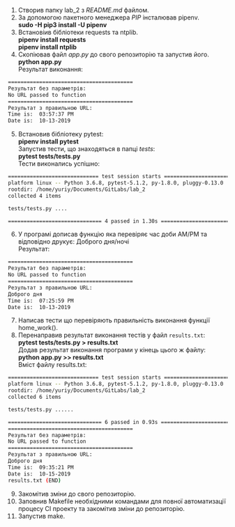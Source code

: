 ﻿1. Створив папку lab_2 з _README.md_ файлом.
2. За допомогою пакетного менеджера *PIP* інсталював pipenv.  
   __sudo -H pip3 install -U pipenv__  
3. Встановіив бібліотеки requests та ntplib.  
   __pipenv install requests__  
   __pipenv install ntplib__  
4. Скопіював файл *app.py* до свого репозиторію та запустив його.  
   __python app.py__  
   Результат виконання:
```bash
========================================
Результат без параметрів: 
No URL passed to function
========================================
Результат з правильною URL: 
Time is:  03:57:37 PM
Date is:  10-13-2019
```
5. Встановив бібліотеку pytest:   
   __pipenv install pytest__  
Запустив тести, що знаходяться в папці _tests_:  
   __pytest tests/tests.py__  
Тести виконались успішно:
```bash
============================= test session starts ==============================
platform linux -- Python 3.6.8, pytest-5.1.2, py-1.8.0, pluggy-0.13.0
rootdir: /home/yuriy/Documents/GitLabs/lab_2
collected 4 items                                                              

tests/tests.py ....                                                      [100%]

============================== 4 passed in 1.30s ===============================
```
6. У програмі дописав функцію яка перевіряє час доби AM/PM та відповідно друкує: Доброго дня/ночі  
   Результат:  
```bash
========================================
Результат без параметрів: 
No URL passed to function
========================================
Результат з правильною URL: 
Доброго дня
Time is:  07:25:59 PM
Date is:  10-13-2019
```
7. Написав тести що перевіряють правильність виконання функції home_work().
8. Перенаправив результат виконання тестів у файл `results.txt`:  
   __pytest tests/tests.py > results.txt__  
   Додав результат виконання програми у кінець цього ж файлу:  
   __python app.py >> results.txt__   
Вміст файлу results.txt:
```bash
============================= test session starts ==============================
platform linux -- Python 3.6.8, pytest-5.1.2, py-1.8.0, pluggy-0.13.0
rootdir: /home/yuriy/Documents/GitLabs/lab_2
collected 6 items

tests/tests.py ......                                                    [100%]

============================== 6 passed in 0.93s ===============================
========================================
Результат без параметрів: 
No URL passed to function
========================================
Результат з правильною URL: 
Доброго дня
Time is:  09:35:21 PM
Date is:  10-15-2019
results.txt (END)
```
9. Закомітив зміни до свого репозиторію.
10. Заповнив Makefile необхідними командами для повної автоматизації процесу СІ проекту та закомітив зміни до репозиторію.
11. Запустив make.


